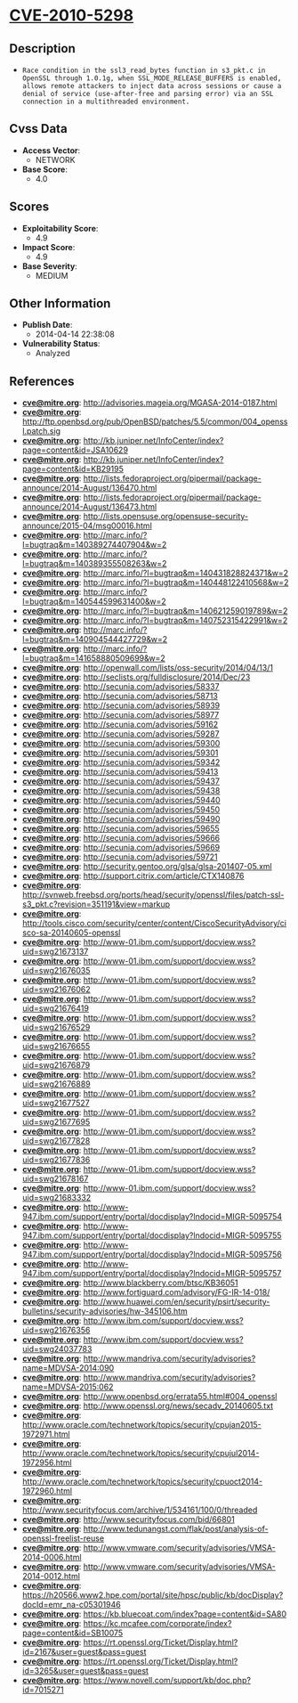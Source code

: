 
# [CVE-2010-5298](http://advisories.mageia.org/MGASA-2014-0187.html)

## Description

- `Race condition in the ssl3_read_bytes function in s3_pkt.c in OpenSSL through 1.0.1g, when SSL_MODE_RELEASE_BUFFERS is enabled, allows remote attackers to inject data across sessions or cause a denial of service (use-after-free and parsing error) via an SSL connection in a multithreaded environment.`

## Cvss Data

- **Access Vector**:
  - NETWORK
- **Base Score**:
  - 4.0

## Scores

- **Exploitability Score**:
  - 4.9
- **Impact Score**:
  - 4.9
- **Base Severity**:
  - MEDIUM

## Other Information

- **Publish Date**:
  - 2014-04-14 22:38:08
- **Vulnerability Status**:
  - Analyzed

## References

- **cve@mitre.org**: http://advisories.mageia.org/MGASA-2014-0187.html
- **cve@mitre.org**: http://ftp.openbsd.org/pub/OpenBSD/patches/5.5/common/004_openssl.patch.sig
- **cve@mitre.org**: http://kb.juniper.net/InfoCenter/index?page=content&id=JSA10629
- **cve@mitre.org**: http://kb.juniper.net/InfoCenter/index?page=content&id=KB29195
- **cve@mitre.org**: http://lists.fedoraproject.org/pipermail/package-announce/2014-August/136470.html
- **cve@mitre.org**: http://lists.fedoraproject.org/pipermail/package-announce/2014-August/136473.html
- **cve@mitre.org**: http://lists.opensuse.org/opensuse-security-announce/2015-04/msg00016.html
- **cve@mitre.org**: http://marc.info/?l=bugtraq&m=140389274407904&w=2
- **cve@mitre.org**: http://marc.info/?l=bugtraq&m=140389355508263&w=2
- **cve@mitre.org**: http://marc.info/?l=bugtraq&m=140431828824371&w=2
- **cve@mitre.org**: http://marc.info/?l=bugtraq&m=140448122410568&w=2
- **cve@mitre.org**: http://marc.info/?l=bugtraq&m=140544599631400&w=2
- **cve@mitre.org**: http://marc.info/?l=bugtraq&m=140621259019789&w=2
- **cve@mitre.org**: http://marc.info/?l=bugtraq&m=140752315422991&w=2
- **cve@mitre.org**: http://marc.info/?l=bugtraq&m=140904544427729&w=2
- **cve@mitre.org**: http://marc.info/?l=bugtraq&m=141658880509699&w=2
- **cve@mitre.org**: http://openwall.com/lists/oss-security/2014/04/13/1
- **cve@mitre.org**: http://seclists.org/fulldisclosure/2014/Dec/23
- **cve@mitre.org**: http://secunia.com/advisories/58337
- **cve@mitre.org**: http://secunia.com/advisories/58713
- **cve@mitre.org**: http://secunia.com/advisories/58939
- **cve@mitre.org**: http://secunia.com/advisories/58977
- **cve@mitre.org**: http://secunia.com/advisories/59162
- **cve@mitre.org**: http://secunia.com/advisories/59287
- **cve@mitre.org**: http://secunia.com/advisories/59300
- **cve@mitre.org**: http://secunia.com/advisories/59301
- **cve@mitre.org**: http://secunia.com/advisories/59342
- **cve@mitre.org**: http://secunia.com/advisories/59413
- **cve@mitre.org**: http://secunia.com/advisories/59437
- **cve@mitre.org**: http://secunia.com/advisories/59438
- **cve@mitre.org**: http://secunia.com/advisories/59440
- **cve@mitre.org**: http://secunia.com/advisories/59450
- **cve@mitre.org**: http://secunia.com/advisories/59490
- **cve@mitre.org**: http://secunia.com/advisories/59655
- **cve@mitre.org**: http://secunia.com/advisories/59666
- **cve@mitre.org**: http://secunia.com/advisories/59669
- **cve@mitre.org**: http://secunia.com/advisories/59721
- **cve@mitre.org**: http://security.gentoo.org/glsa/glsa-201407-05.xml
- **cve@mitre.org**: http://support.citrix.com/article/CTX140876
- **cve@mitre.org**: http://svnweb.freebsd.org/ports/head/security/openssl/files/patch-ssl-s3_pkt.c?revision=351191&view=markup
- **cve@mitre.org**: http://tools.cisco.com/security/center/content/CiscoSecurityAdvisory/cisco-sa-20140605-openssl
- **cve@mitre.org**: http://www-01.ibm.com/support/docview.wss?uid=swg21673137
- **cve@mitre.org**: http://www-01.ibm.com/support/docview.wss?uid=swg21676035
- **cve@mitre.org**: http://www-01.ibm.com/support/docview.wss?uid=swg21676062
- **cve@mitre.org**: http://www-01.ibm.com/support/docview.wss?uid=swg21676419
- **cve@mitre.org**: http://www-01.ibm.com/support/docview.wss?uid=swg21676529
- **cve@mitre.org**: http://www-01.ibm.com/support/docview.wss?uid=swg21676655
- **cve@mitre.org**: http://www-01.ibm.com/support/docview.wss?uid=swg21676879
- **cve@mitre.org**: http://www-01.ibm.com/support/docview.wss?uid=swg21676889
- **cve@mitre.org**: http://www-01.ibm.com/support/docview.wss?uid=swg21677527
- **cve@mitre.org**: http://www-01.ibm.com/support/docview.wss?uid=swg21677695
- **cve@mitre.org**: http://www-01.ibm.com/support/docview.wss?uid=swg21677828
- **cve@mitre.org**: http://www-01.ibm.com/support/docview.wss?uid=swg21677836
- **cve@mitre.org**: http://www-01.ibm.com/support/docview.wss?uid=swg21678167
- **cve@mitre.org**: http://www-01.ibm.com/support/docview.wss?uid=swg21683332
- **cve@mitre.org**: http://www-947.ibm.com/support/entry/portal/docdisplay?lndocid=MIGR-5095754
- **cve@mitre.org**: http://www-947.ibm.com/support/entry/portal/docdisplay?lndocid=MIGR-5095755
- **cve@mitre.org**: http://www-947.ibm.com/support/entry/portal/docdisplay?lndocid=MIGR-5095756
- **cve@mitre.org**: http://www-947.ibm.com/support/entry/portal/docdisplay?lndocid=MIGR-5095757
- **cve@mitre.org**: http://www.blackberry.com/btsc/KB36051
- **cve@mitre.org**: http://www.fortiguard.com/advisory/FG-IR-14-018/
- **cve@mitre.org**: http://www.huawei.com/en/security/psirt/security-bulletins/security-advisories/hw-345106.htm
- **cve@mitre.org**: http://www.ibm.com/support/docview.wss?uid=swg21676356
- **cve@mitre.org**: http://www.ibm.com/support/docview.wss?uid=swg24037783
- **cve@mitre.org**: http://www.mandriva.com/security/advisories?name=MDVSA-2014:090
- **cve@mitre.org**: http://www.mandriva.com/security/advisories?name=MDVSA-2015:062
- **cve@mitre.org**: http://www.openbsd.org/errata55.html#004_openssl
- **cve@mitre.org**: http://www.openssl.org/news/secadv_20140605.txt
- **cve@mitre.org**: http://www.oracle.com/technetwork/topics/security/cpujan2015-1972971.html
- **cve@mitre.org**: http://www.oracle.com/technetwork/topics/security/cpujul2014-1972956.html
- **cve@mitre.org**: http://www.oracle.com/technetwork/topics/security/cpuoct2014-1972960.html
- **cve@mitre.org**: http://www.securityfocus.com/archive/1/534161/100/0/threaded
- **cve@mitre.org**: http://www.securityfocus.com/bid/66801
- **cve@mitre.org**: http://www.tedunangst.com/flak/post/analysis-of-openssl-freelist-reuse
- **cve@mitre.org**: http://www.vmware.com/security/advisories/VMSA-2014-0006.html
- **cve@mitre.org**: http://www.vmware.com/security/advisories/VMSA-2014-0012.html
- **cve@mitre.org**: https://h20566.www2.hpe.com/portal/site/hpsc/public/kb/docDisplay?docId=emr_na-c05301946
- **cve@mitre.org**: https://kb.bluecoat.com/index?page=content&id=SA80
- **cve@mitre.org**: https://kc.mcafee.com/corporate/index?page=content&id=SB10075
- **cve@mitre.org**: https://rt.openssl.org/Ticket/Display.html?id=2167&user=guest&pass=guest
- **cve@mitre.org**: https://rt.openssl.org/Ticket/Display.html?id=3265&user=guest&pass=guest
- **cve@mitre.org**: https://www.novell.com/support/kb/doc.php?id=7015271
